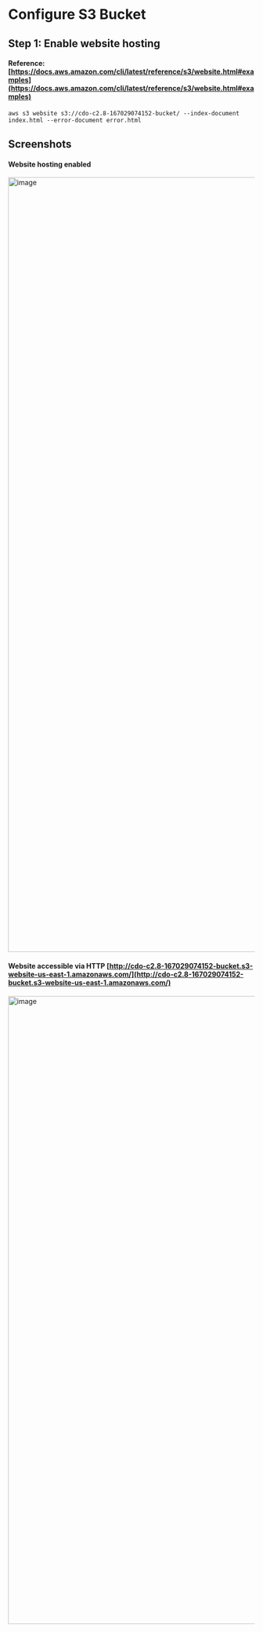 # Configure S3 Bucket
## Step 1: Enable website hosting
#### Reference: [https://docs.aws.amazon.com/cli/latest/reference/s3/website.html#examples](https://docs.aws.amazon.com/cli/latest/reference/s3/website.html#examples)
```
aws s3 website s3://cdo-c2.8-167029074152-bucket/ --index-document index.html --error-document error.html
```

## Screenshots
#### Website hosting enabled
<img width="1579" alt="image" src="https://github.com/user-attachments/assets/2ec1a603-999a-4ead-82cc-ea6ee1ec1f61">

#### Website accessible via HTTP [http://cdo-c2.8-167029074152-bucket.s3-website-us-east-1.amazonaws.com/](http://cdo-c2.8-167029074152-bucket.s3-website-us-east-1.amazonaws.com/)
<img width="1280" alt="image" src="https://github.com/user-attachments/assets/de09cc68-7ff3-4fbf-872f-f64b9ece1c8b">
